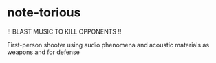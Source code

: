 # note-torious

!! BLAST MUSIC TO KILL OPPONENTS !!

First-person shooter using audio phenomena and acoustic materials as weapons and for defense
